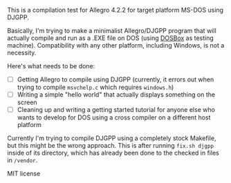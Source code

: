 This is a compilation test for Allegro 4.2.2 for target platform MS-DOS using DJGPP.

Basically, I'm trying to make a minimalist Allegro/DJGPP program that will actually compile and run as a .EXE file on DOS (using [DOSBox](http://www.dosbox.com/) as testing machine). Compatibility with any other platform, including Windows, is not a necessity.

Here's what needs to be done:

- [ ] Getting Allegro to compile using DJGPP (currently, it errors out when trying to compile `msvchelp.c` which requires `windows.h`)
- [ ] Writing a simple "hello world" that actually displays something on the screen
- [ ] Cleaning up and writing a getting started tutorial for anyone else who wants to develop for DOS using a cross compiler on a different host platform

Currently I'm trying to compile DJGPP using a completely stock Makefile, but this might be the wrong approach. This is after running `fix.sh djgpp` inside of its directory, which has already been done to the checked in files in `/vendor`.

MIT license
